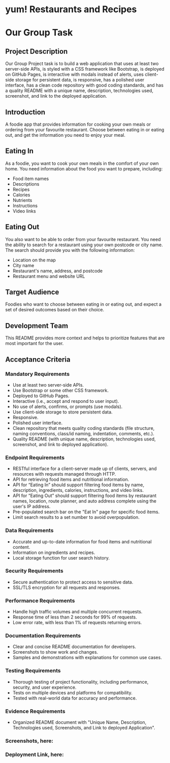 # yum! Restaurants and Recipes


# Our Group Task

## Project Description
Our Group Project task is to build a web application that uses at least two server-side APIs, is styled with a CSS framework like Bootstrap, is deployed on GitHub Pages, is interactive with modals instead of alerts, uses client-side storage for persistent data, is responsive, has a polished user interface, has a clean code repository with good coding standards, and has a quality README with a unique name, description, technologies used, screenshot, and link to the deployed application.


## Introduction
A foodie app that provides information for cooking your own meals or ordering from your favourite restaurant. Choose between eating in or eating out, and get the information you need to enjoy your meal.

## Eating In
As a foodie, you want to cook your own meals in the comfort of your own home. You need information about the food you want to prepare, including:
- Food item names
- Descriptions
- Recipes
- Calories
- Nutrients
- Instructions
- Video links

## Eating Out
You also want to be able to order from your favourite restaurant. You need the ability to search for a restaurant using your own postcode or city name. The search should provide you with the following information:
- Location on the map
- City name
- Restaurant's name, address, and postcode
- Restaurant menu and website URL

## Target Audience
Foodies who want to choose between eating in or eating out, and expect a set of desired outcomes based on their choice.

## Development Team
This README provides more context and helps to prioritize features that are most important for the user.



## Acceptance Criteria
### Mandatory Requirements
- Use at least two server-side APIs.
- Use Bootstrap or some other CSS framework.
- Deployed to GitHub Pages.
- Interactive (i.e., accept and respond to user input).
- No use of alerts, confirms, or prompts (use modals).
- Use client-side storage to store persistent data.
- Responsive.
- Polished user interface.
- Clean repository that meets quality coding standards (file structure, naming conventions, class/id naming, indentation, comments, etc.).
- Quality README (with unique name, description, technologies used, screenshot, and link to deployed application).

### Endpoint Requirements
- RESTful interface for a client-server made up of clients, servers, and resources with requests managed through HTTP.
- API for retrieving food items and nutritional information.
- API for “Eating In” should support filtering food items by name, description, ingredients, calories, instructions, and video links.
- API for “Eating Out” should support filtering food items by restaurant names, location, route planner, and auto address complete using the user's IP address.
- Pre-populated search bar on the "Eat In" page for specific food items.
- Limit search results to a set number to avoid overpopulation.

### Data Requirements
- Accurate and up-to-date information for food items and nutritional content.
- Information on ingredients and recipes.
- Local storage function for user search history.

### Security Requirements
- Secure authentication to protect access to sensitive data.
- SSL/TLS encryption for all requests and responses.

### Performance Requirements
- Handle high traffic volumes and multiple concurrent requests.
- Response time of less than 2 seconds for 99% of requests.
- Low error rate, with less than 1% of requests returning errors.

### Documentation Requirements
- Clear and concise README documentation for developers.
- Screenshots to show work and changes.
- Samples and demonstrations with explanations for common use cases.

### Testing Requirements
- Thorough testing of project functionality, including performance, security, and user experience.
- Tests on multiple devices and platforms for compatibility.
- Tested with real-world data for accuracy and performance.

### Evidence Requirements
- Organized README document with "Unique Name, Description, Technologies used, Screenshots, and Link to deployed Application".

### Screenshots, here:




### Deployment Link, here:

##

